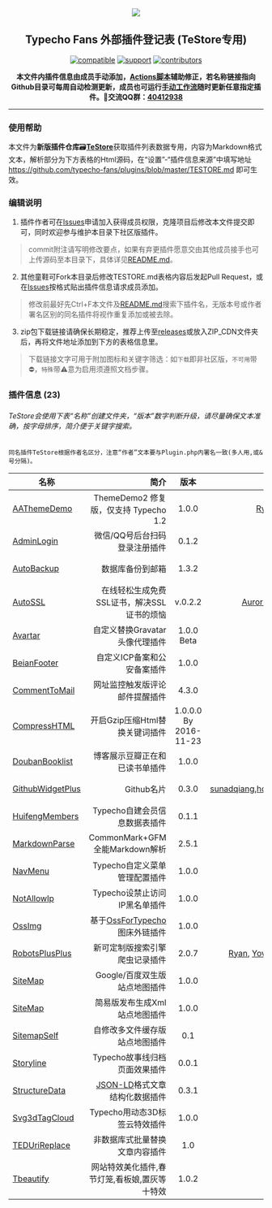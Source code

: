 <div align="center"><img src="https://typecho-fans.github.io/soap-group.png"/>

## Typecho Fans 外部插件登记表 (TeStore专用)

[![compatible](https://img.shields.io/badge/Typecho-1.2.1+-darkgreen.svg?style=for-the-badge)](https://github.com/typecho/typecho)
[![support](https://img.shields.io/badge/TeStore-Supported-green.svg?style=for-the-badge)](TeStore)
[![contributors](https://img.shields.io/github/contributors/typecho-fans/plugins.svg?style=for-the-badge)](https://github.com/typecho-fans/plugins/graphs/contributors)

**本文件内插件信息由成员手动添加，[Actions脚本](AUTO-UPDATE.php)辅助修正，若名称链接指向Github目录可每周自动检测更新，成员也可运行[手动工作流](../../actions/workflows/test1.yml)随时更新任意指定插件。🐧交流QQ群：[**40412938**](http://shang.qq.com/wpa/qunwpa?idkey=a5a8afedf099e18ddf9b530db9217251e39001d52aace42888bf470d9b6cb86a)**</div>

------------------------------

### 使用帮助

本文件为**新版插件仓库**:card_file_box:[**TeStore**](TeStore)获取插件列表数据专用，内容为Markdown格式文本，解析部分为下方表格的Html源码，在“设置”-“插件信息来源”中填写地址 https://github.com/typecho-fans/plugins/blob/master/TESTORE.md 即可生效。

### 编辑说明

1. 插件作者可在[Issues](https://github.com/typecho-fans/plugins/issues)申请加入获得成员权限，克隆项目后修改本文件提交即可，同时欢迎参与维护本目录下社区版插件。

 > commit附注请写明修改要点，如果有弃更插件愿意交由其他成员接手也可上传源码至本目录下，具体详见[README.md](README.md)。

2. 其他童鞋可Fork本目录后修改TESTORE.md表格内容后发起Pull Request，或在[Issues](https://github.com/typecho-fans/plugins/issues)按格式贴出插件信息请求成员添加。

 > 修改前最好先Ctrl+F本文件及[README.md](README.md)搜索下插件名，无版本号或作者署名区别的同名插件将视作重复添加或被去除。

3. zip包下载链接请确保长期稳定，推荐上传至[releases](https://github.com/typecho-fans/plugins/releases)或放入ZIP_CDN文件夹后，再将文件地址添加到下方的表格信息里。

 > 下载链接文字可用于附加图标和关键字筛选：如`下载`即非社区版，`不可用`带⛔，`特殊`带⚠️意为启用须遵照文档步骤。

### 插件信息 (23)

###### TeStore会使用下表“名称”创建文件夹，“版本”数字判断升级，请尽量确保文本准确，按字母排序，简介便于关键字搜索。
```
同名插件TeStore根据作者名区分，注意“作者”文本要与Plugin.php内署名一致(多人用,或&号分隔)。
```

名称 | 简介 | 版本 | 作者 | zip
---- | ----: | :---: | ----: | :----:
[AAThemeDemo](https://github.com/benzBrake/AAThemeDemo) | ThemeDemo2 修复版，仅支持 Typecho 1.2 | 1.0.0 | [Ryan](http://doufu.ru), [doudou](http://doufu.ru) | [新版](https://github.com/benzBrake/AAThemeDemo/archive/refs/heads/master.zip)
[AdminLogin](https://github.com/v03413/Typecho_Plugins/tree/master/AdminLogin) | 微信/QQ号后台扫码登录注册插件 | 0.1.2 | [&#95;莫名&#95;](https://github.com/v03413) | [下载](https://github.com/typecho-fans/plugins/releases/download/plugins-A_to_C/AdminLogin_.zip)
[AutoBackup](https://xiamp.net/archives/automatic-backup-of-typecho-database-to-mailbox-plugin-autobackup.html) | 数据库备份到邮箱 | 1.3.2 | [Ryan](https://github.com/benzBrake) | [最近](https://github.com/typecho-fans/plugins/releases/download/plugins-A_to_C/AutoBackup_Ryan.zip)
[AutoSSL](https://github.com/Aurorum-Studio/Typecho-AutoSSL) | 在线轻松生成免费SSL证书，解决SSL证书的烦恼 | v.0.2.2 | [Aurorum-Studios](https://open.aurorum.co/t/aurorum-studio-typecho-autossl) | [下载](https://github.com/Aurorum-Studio/Typecho-AutoSSL/archive/refs/tags/v.v.0.2.2-alpha.zip)
[Avartar](https://github.com/typecho/plugins/blob/master/Avartar.php) | 自定义替换Gravatar头像代理插件 | 1.0.0 Beta | [loftor](https://github.com/loftor-git) | [最近](https://github.com/typecho-fans/plugins/releases/download/plugins-A_to_C/Avartar.zip)
[BeianFooter](https://github.com/JoyNop/BeianFooter) | 自定义ICP备案和公安备案插件 | 1.0.0 | [JoyNop](https://github.com/JoyNop) | [最近](https://github.com/JoyNop/BeianFooter/archive/refs/tags/1.0.0.zip)
[CommentToMail](https://github.com/uniartisan/CommentToMail) | 网址监控触发版评论邮件提醒插件 | 4.3.0 | [Uniartisan](https://github.com/uniartisan) | [最近](https://github.com/uniartisan/CommentToMail/archive/refs/tags/v4.3.0.zip)
[CompressHTML](https://github.com/qlwz/CompressHTML-For-Typecho) | 开启Gzip压缩Html替换关键词插件 | 1.0.0.0 By 2016-11-23 | [情留メ蚊子 ](http://www.94qing.com/) | [下载](https://github.com/qlwz/CompressHTML-For-Typecho/archive/master.zip)
[DoubanBooklist](https://github.com/FaithPatrick/DoubanBookList) | 博客展示豆瓣正在和已读书单插件 | 1.0.0 | [Patrick95](https://github.com/FaithPatrick) | [最近](https://github.com/FaithPatrick/DoubanBookList/archive/master.zip)
[GithubWidgetPlus](https://github.com/sundaqiang/GithubWidgetPlus) | Github名片 | 0.3.0 | [sunadqiang](https://github.com/sundaqiang),[hongweipeng](https://github.com/hongweipeng) | [最近](https://github.com/typecho-fans/plugins/releases/download/plugins-D_to_G/GithubWidgetPlus.zip)
[HuifengMembers](https://github.com/wedojava/HuifengMember) | Typecho自建会员信息数据表插件 | 0.1.1 | [回风](https://github.com/wedojava) | [最近](https://github.com/wedojava/HuifengMember/archive/master.zip)
[MarkdownParse](https://github.com/mrgeneralgoo/typecho-markdown) | CommonMark+GFM全能Markdown解析 | 2.5.1 | [mrgeneral](https://github.com/mrgeneralgoo) | [最新](https://github.com/typecho-fans/plugins/releases/download/plugins-M_to_R/MarkdownParse.zip)
[NavMenu](https://github.com/doghap/NavMenu) | Typecho自定义菜单管理配置插件 | 1.0.0 | [merdan](https://github.com/doghap) | [最近](https://github.com/doghap/NavMenu/archive/NavMenu.zip)
[NotAllowIp](https://github.com/tangmaoguo/NotAllowIp-Typecho-Plugin) | Typecho设禁止访问IP黑名单插件 | 1.0.0 | [BlackStyle](https://github.com/tangmaoguo) | [最近](https://github.com/tangmaoguo/NotAllowIp-Typecho-Plugin/archive/master.zip)
[OssImg](https://github.com/v03413/Typecho_Plugins/tree/master/OssImg) | 基于[OssForTypecho](https://github.com/typecho-fans/plugins/tree/master/OssForTypecho)图床外链插件 | 1.0.0 | [&#95;莫名&#95;](https://github.com/v03413) | [最近](https://github.com/typecho-fans/plugins/releases/download/plugins-M_to_R/OssImg.zip)
[RobotsPlusPlus](https://xiamp.net/archives/typecho-spider-visit-record-plugin-enhanced-enhanced-version-robotsplusplus.html) | 新可定制版搜索引擎爬虫记录插件 | 2.0.7 | [Ryan](https://github.com/benzBrake), [YoviSun](http://www.yovisun.com), Shion | [下载](https://github.com/typecho-fans/plugins/releases/download/plugins-M_to_R/RobotsPlusPlus.zip)
[SiteMap](http://forum.typecho.org/viewtopic.php?f=6&t=9115) | Google/百度双生版站点地图插件 | 1.0.0 | 王And木 | [下载](https://github.com/typecho-fans/plugins/releases/download/plugins-S_to_Z/SiteMap_.And.zip)
[SiteMap](https://gitee.com/freej2015/SiteMap) | 简易版发布生成Xml站点地图插件 | 1.0.0 | [yaecho](https://gitee.com/freej2015) | [下载](https://github.com/typecho-fans/plugins/releases/download/plugins-S_to_Z/SiteMap_yaecho.zip)
[SitemapSelf](https://github.com/lingsan-code/sitemap-for-typecho) | 自修改多文件缓存版站点地图插件 | 0.1 | [凌三](https://github.com/lingsan-code) | [最近](https://github.com/typecho-fans/plugins/releases/download/plugins-S_to_Z/SitemapSelf.zip)
[Storyline](https://github.com/LeToNode/typecho-plugin-Storyline) | Typecho故事线归档页面效果插件 | 0.0.1 | [letonode](https://github.com/LeToNode) | [最近](https://github.com/typecho-fans/plugins/releases/download/plugins-S_to_Z/Storyline.zip)
[StructureData](https://github.com/JokerQyou/StructureData) | [JSON-LD](https://en.wikipedia.org/wiki/JSON-LD)格式文章结构化数据插件 | 0.3.1 | [Joker Qyou](https://github.com/JokerQyou) | [最近](https://github.com/JokerQyou/StructureData/archive/master.zip)
[Svg3dTagCloud](https://gitee.com/hoexhe/Svg3dTagCloud) | Typecho用动态3D标签云特效插件 | 1.0.0 | [Hoe](https://gitee.com/hoexhe) | [下载](https://github.com/typecho-fans/plugins/releases/download/plugins-S_to_Z/Svg3dTagCloud.zip)
[TEDUriReplace](https://www.typechodev.com/plugins/%E5%85%B6%E4%BB%96%E6%8F%92%E4%BB%B6/typecho-url-replace.html) | 非数据库式批量替换文章内容插件 | 1.0 | [lgl](https://www.typechodev.com) | [最近](https://github.com/typecho-fans/plugins/releases/download/plugins-S_to_Z/TEDUriReplace.zip)
[Tbeautify](https://github.com/1997akkk/Tbeautify) | 网站特效美化插件,春节灯笼,看板娘,置灰等十特效 | 1.0.2 | [流情](https://liuqingwushui.top) | [最近](https://github.com/1997akkk/Tbeautify/archive/refs/heads/main.zip)
